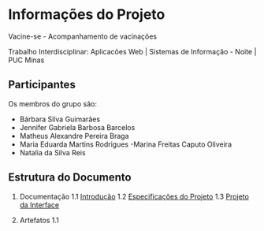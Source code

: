 # Informações do Projeto

Vacine-se - Acompanhamento de vacinações

Trabalho Interdisciplinar: Aplicacões Web | Sistemas de Informação - Noite | PUC Minas 

## Participantes

Os membros do grupo são:
- Bárbara Silva Guimarães
- Jennifer Gabriela Barbosa Barcelos
- Matheus Alexandre Pereira Braga
- Maria Eduarda Martins Rodrigues
-Marina Freitas Caputo Oliveira
- Natalia da Silva Reis

## Estrutura do Documento

1. Documentação
   1.1 [Introdução](1-Introdução.md)
   1.2 [Especificações do Projeto](2-Especificações.md)
   1.3 [Projeto da Interface](3-Interface.md)

   




2. Artefatos
   1.1
